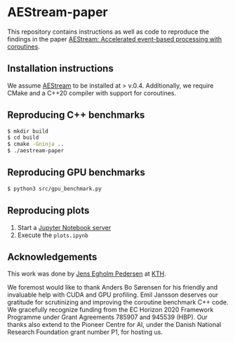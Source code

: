 # AEStream-paper

This repository contains instructions as well as code to reproduce the findings in the paper [AEStream: Accelerated event-based processing with coroutines](https://arxiv.org/abs/2212.10719).

## Installation instructions

We assume [AEStream](https://github.com/norse/aestream) to be installed at > v.0.4.
Additionally, we require CMake and a C++20 compiler with support for coroutines.

## Reproducing C++ benchmarks

```bash
$ mkdir build
$ cd build
$ cmake -Gninja ..
$ ./aestream-paper
```

## Reproducing GPU benchmarks

```bash
$ python3 src/gpu_benchmark.py
```

## Reproducing plots

1. Start a [Jupyter Notebook server](https://jupyter.org/)
2. Execute the `plots.ipynb`

## Acknowledgements

This work was done by [Jens Egholm Pedersen](https://jepedersen.dk) at [KTH](https://kth.se).

We foremost would like to thank Anders Bo Sørensen for his friendly and invaluable help with CUDA and GPU profiling. Emil Jansson deserves our gratitude for scrutinizing and improving the coroutine benchmark C++ code. We gracefully recognize funding from the EC Horizon 2020 Framework Programme under Grant Agreements 785907 and 945539 (HBP). Our thanks also extend to the Pioneer Centre for AI, under the Danish National Research Foundation grant number P1, for hosting us. 